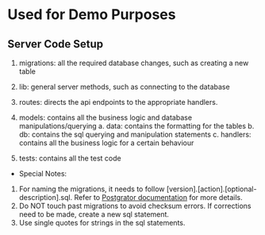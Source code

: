 # Used for Demo Purposes

## Server Code Setup
1. migrations: all the required database changes, such as creating a new table
2. lib: general server methods, such as connecting to the database
3. routes: directs the api endpoints to the appropriate handlers.
4. models: contains all the business logic and database manipulations/querying
    a. data: contains the formatting for the tables
    b. db: contains the sql querying and manipulation statements
    c. handlers: contains all the business logic for a certain behaviour

5. tests: contains all the test code

* Special Notes: 
1. For naming the migrations, it needs to follow [version].[action].[optional-description].sql. Refer to [Postgrator documentation](https://www.npmjs.com/package/postgrator) for more details.
2. Do NOT touch past migrations to avoid checksum errors. If corrections need to be made, create a new sql statement.
3. Use single quotes for strings in the sql statements. 